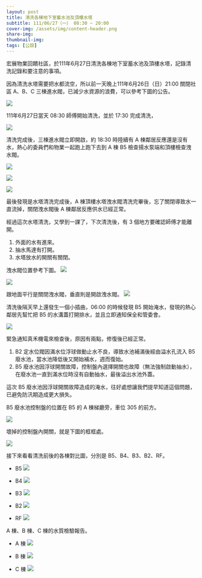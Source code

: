 ```yaml
---
layout: post
title: 清洗各棟地下室蓄水池及頂樓水塔
subtitle: 111/06/27（一） 08:30 ~ 20:00
cover-img: /assets/img/content-header.png
share-img: 
thumbnail-img:
tags: [公設]
---
```


宏展物業回饋社區，於111年6月27日清洗各棟地下室蓄水池及頂樓水塔，記錄清洗記錄和要注意的事項。

因為清洗水塔需要把水都流空，所以前一天晚上111年6月26日（日）21:00 關閉社區 A、B、C 三棟進水閥，已減少水資源的浪費，可以參考下圖的公告。

![](https://i.imgur.com/clNouQ8.jpg)

111年6月27日當天 08:30 師傅開始清洗，並於 17:30 完成清洗，

![](https://i.imgur.com/QLiRoq0.jpg)

清洗完成後，三棟進水閥立即開啟，約 18:30 時陸續有 A 棟鄰居反應還是沒有水，熱心的委員們和物業一起跑上跑下去到 A 棟 B5 檢查揚水泵端和頂樓檢查洩水閥。

![](https://i.imgur.com/3TYmGfL.jpg)

![](https://i.imgur.com/q75XrZW.jpg)

![](https://i.imgur.com/IQVGYfV.jpg)

最後發現是水塔清洗完成後，A 棟頂樓水塔洩水閥清洗完畢後，忘了關閉導致水一直流掉，關閉洩水閥後 A 棟鄰居反應供水已經正常。

經過這次水塔清洗，又學到一課了，下次清洗後，有 3 個地方要確認師傅才能離開。

1. 外面的水有進來。
2. 抽水馬達有打開。
3. 水塔放水的開關有關閉。

洩水閥位置參考下圖。
![](https://i.imgur.com/RhJOLz7.jpg)

![](https://i.imgur.com/2PsCvkZ.jpg)

跟地面平行是關閉洩水閥，垂直則是開啟洩水閥。
![](https://i.imgur.com/KyqsCpR.jpg)

清洗後隔天早上還發生一個小插曲，06:00 的時候發現 B5 開始淹水，發現的熱心鄰居先幫忙把 B5 的水溝蓋打開排水，並且立即通知保全和管委會。

![](https://i.imgur.com/pPCsggK.jpg)

緊急通知真禾機電來檢查後，原因有兩點，修復後已經正常。

1. B2 定水位閥因滿水位浮球做動止水不良，導致水池補滿後經由溢水孔流入 B5 廢水池，當水池降低後又開始補水，週而復始。
2. B5 廢水池因浮球開關故障，控制盤內選擇開關也故障（無法強制啟動抽水），在廢水池一直到滿水位時沒有自動抽水，最後溢出水池外蓋。

這次 B5 廢水池因浮球開關故障造成的淹水，往好處想讓我們提早知道這個問題，已避免防汛期造成更大損失。

B5 廢水池控制盤的位置在 B5 的 A 棟梯廳旁，車位 305 的前方。

![](https://i.imgur.com/RKmABls.jpg)

壞掉的控制盤內開關，就是下圖的框框處。

![](https://i.imgur.com/Hbvdtcj.jpg)

接下來看看清洗前後的各棟對比圖，分別是 B5、B4、B3、B2、RF。

- B5
![](https://i.imgur.com/XAwp9eD.jpg)

- B4
![](https://i.imgur.com/2cmxEsp.jpg)

- B3
![](https://i.imgur.com/MGhvlDD.jpg)

- B2
![](https://i.imgur.com/atnBFw1.jpg)

- RF
![](https://i.imgur.com/msghzJv.jpg)

A 棟、B 棟、C 棟的水質檢驗報告。

- A 棟
![](https://i.imgur.com/PpRKoRo.png)

- B 棟
![](https://i.imgur.com/rUtrT3X.png)

- C 棟
![](https://i.imgur.com/yufQy6Q.png)

